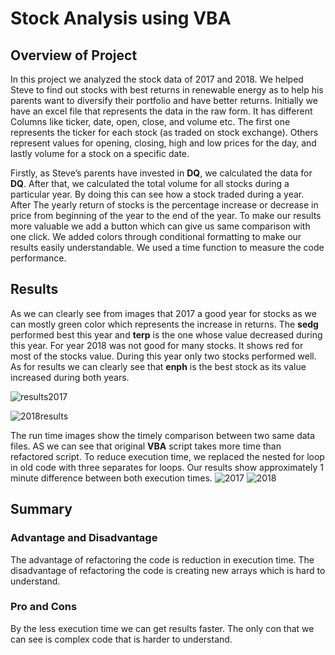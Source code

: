 # Stock Analysis using VBA
## Overview of Project
In this project we analyzed the stock data of 2017 and 2018. We helped Steve to find out stocks with best returns in renewable energy as to help his parents want to diversify their portfolio and have better returns. Initially we have an excel file that represents the data in the raw form. It has different Columns like ticker, date, open, close, and volume etc. The first one represents the ticker for each stock (as traded on stock exchange). Others represent values for opening, closing, high and low prices for the day, and lastly volume for a stock on a specific date.

Firstly, as Steve’s parents have invested in **DQ**, we calculated the data for **DQ**. After that, we calculated the total volume for all stocks during a particular year. By doing this can see how a stock traded during a year. After The yearly return of stocks is the percentage increase or decrease in price from beginning of the year to the end of the year. To make our results more valuable we add a button which can give us same comparison with one click. We added colors through conditional formatting to make our results easily understandable. We used a time function to measure the code performance.

## Results
As we can clearly see from images that 2017 a good year for stocks as we can mostly green color which represents the increase in returns. The **sedg** performed best this year and **terp** is the one whose value decreased during this year.  For year 2018 was not good for many stocks. It shows red for most of the stocks value. During this year only two stocks performed well.  As for results we can clearly see that **enph** is the best stock as its value increased during both years.

![results2017](https://user-images.githubusercontent.com/111101038/186575106-d2e887e5-0057-490e-b3a6-f5eb9a4473c1.PNG)

![2018results](https://user-images.githubusercontent.com/111101038/186575148-ea44bcdf-f77e-475c-bef2-975a0e402415.PNG)


The run time images show the timely comparison between two same data files. AS we can see that original **VBA** script takes more time than refactored script. To reduce execution time, we replaced the nested for loop in old code with three separates for loops. Our results show approximately 1 minute difference between both execution times. 
![2017](https://user-images.githubusercontent.com/111101038/186575186-69b4817d-60e3-41ac-9dc7-20036c84ea09.PNG)
![2018](https://user-images.githubusercontent.com/111101038/186575209-838bb0d6-3ec1-430a-b6b0-f7ce920fc052.PNG)


## Summary

### Advantage and Disadvantage

The advantage of refactoring the code is reduction in execution time.
The disadvantage of refactoring the code is creating new arrays which is hard to understand.

### Pro and Cons

By the less execution time we can get results faster. The only con that we can see is complex code that is harder to understand.
